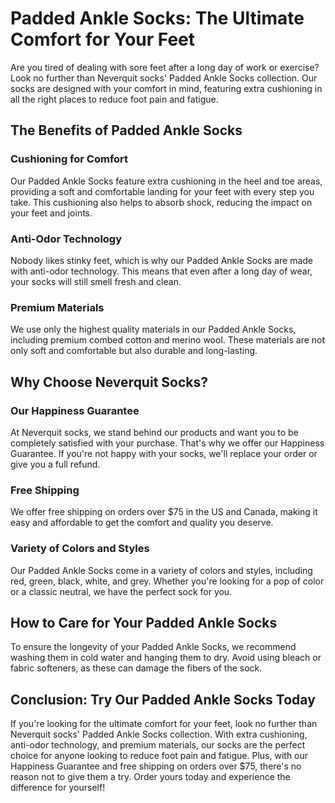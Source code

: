 # Padded Ankle Socks: The Ultimate Comfort for Your Feet

Are you tired of dealing with sore feet after a long day of work or exercise? Look no further than Neverquit socks' Padded Ankle Socks collection. Our socks are designed with your comfort in mind, featuring extra cushioning in all the right places to reduce foot pain and fatigue.

## The Benefits of Padded Ankle Socks

### Cushioning for Comfort

Our Padded Ankle Socks feature extra cushioning in the heel and toe areas, providing a soft and comfortable landing for your feet with every step you take. This cushioning also helps to absorb shock, reducing the impact on your feet and joints.

### Anti-Odor Technology

Nobody likes stinky feet, which is why our Padded Ankle Socks are made with anti-odor technology. This means that even after a long day of wear, your socks will still smell fresh and clean.

### Premium Materials

We use only the highest quality materials in our Padded Ankle Socks, including premium combed cotton and merino wool. These materials are not only soft and comfortable but also durable and long-lasting.

## Why Choose Neverquit Socks?

### Our Happiness Guarantee

At Neverquit socks, we stand behind our products and want you to be completely satisfied with your purchase. That's why we offer our Happiness Guarantee. If you're not happy with your socks, we'll replace your order or give you a full refund.

### Free Shipping

We offer free shipping on orders over $75 in the US and Canada, making it easy and affordable to get the comfort and quality you deserve.

### Variety of Colors and Styles

Our Padded Ankle Socks come in a variety of colors and styles, including red, green, black, white, and grey. Whether you're looking for a pop of color or a classic neutral, we have the perfect sock for you.

## How to Care for Your Padded Ankle Socks

To ensure the longevity of your Padded Ankle Socks, we recommend washing them in cold water and hanging them to dry. Avoid using bleach or fabric softeners, as these can damage the fibers of the sock.

## Conclusion: Try Our Padded Ankle Socks Today

If you're looking for the ultimate comfort for your feet, look no further than Neverquit socks' Padded Ankle Socks collection. With extra cushioning, anti-odor technology, and premium materials, our socks are the perfect choice for anyone looking to reduce foot pain and fatigue. Plus, with our Happiness Guarantee and free shipping on orders over $75, there's no reason not to give them a try. Order yours today and experience the difference for yourself!